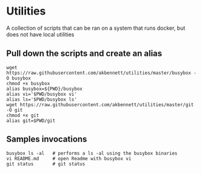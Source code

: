# Utilities

A collection of scripts that can be ran on a system that runs docker, but 
does not have local utilities

## Pull down the scripts and create an alias

```
wget https://raw.githubusercontent.com/akbennett/utilities/master/busybox -O busybox
chmod +x busybox
alias busybox=${PWD}/busybox
alias vi='$PWD/busybox vi'
alias ls='$PWD/busybox ls'
wget https://raw.githubusercontent.com/akbennett/utilities/master/git -O git
chmod +x git
alias git=$PWD/git
```

## Samples invocations 
```
busybox ls -al   # performs a ls -al using the busybox binaries
vi README.md     # open Readme with busybox vi
git status       # git status 
```
